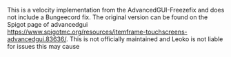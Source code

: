 This is a velocity implementation from the AdvancedGUI-Freezefix and does not include a Bungeecord fix. 
The original version can be found on the Spigot page of advancedgui https://www.spigotmc.org/resources/itemframe-touchscreens-advancedgui.83636/.
This is not officially maintained and Leoko is not liable for issues this may cause
